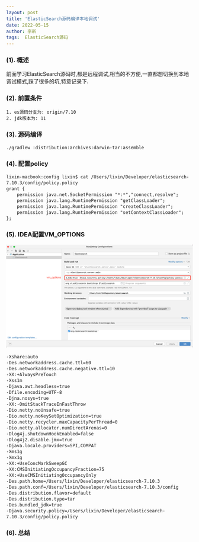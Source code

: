 ```yaml
---
layout: post
title: 'ElasticSearch源码编译本地调试' 
date: 2022-05-15
author: 李新
tags:  ElasticSearch源码
---
```


### (1). 概述
前面学习ElasticSearch源码时,都是远程调试,相当的不方便,一直都想切换到本地调试模式,踩了很多的坑,特意记录下. 

### (2). 前置条件
```
1. es源码分支为: origin/7.10
2. jdk版本为: 11
```
### (3). 源码编译
```
./gradlew :distribution:archives:darwin-tar:assemble
```
### (4). 配置policy
```
lixin-macbook:config lixin$ cat /Users/lixin/Developer/elasticsearch-7.10.3/config/policy.policy
grant {
	permission java.net.SocketPermission "*:*","connect,resolve";
	permission java.lang.RuntimePermission "getClassLoader";
	permission java.lang.RuntimePermission "createClassLoader";
	permission java.lang.RuntimePermission "setContextClassLoader";
};
```
### (5). IDEA配置VM_OPTIONS
!["IDEA配置vm_options"](/assets/elasticsearch/imgs/es-debug.png)

```
-Xshare:auto
-Des.networkaddress.cache.ttl=60
-Des.networkaddress.cache.negative.ttl=10
-XX:+AlwaysPreTouch
-Xss1m
-Djava.awt.headless=true
-Dfile.encoding=UTF-8
-Djna.nosys=true
-XX:-OmitStackTraceInFastThrow
-Dio.netty.noUnsafe=true
-Dio.netty.noKeySetOptimization=true
-Dio.netty.recycler.maxCapacityPerThread=0
-Dio.netty.allocator.numDirectArenas=0
-Dlog4j.shutdownHookEnabled=false
-Dlog4j2.disable.jmx=true
-Djava.locale.providers=SPI,COMPAT
-Xms1g
-Xmx1g
-XX:+UseConcMarkSweepGC
-XX:CMSInitiatingOccupancyFraction=75
-XX:+UseCMSInitiatingOccupancyOnly
-Des.path.home=/Users/lixin/Developer/elasticsearch-7.10.3
-Des.path.conf=/Users/lixin/Developer/elasticsearch-7.10.3/config
-Des.distribution.flavor=default
-Des.distribution.type=tar
-Des.bundled_jdk=true
-Djava.security.policy=/Users/lixin/Developer/elasticsearch-7.10.3/config/policy.policy
```
### (6). 总结
